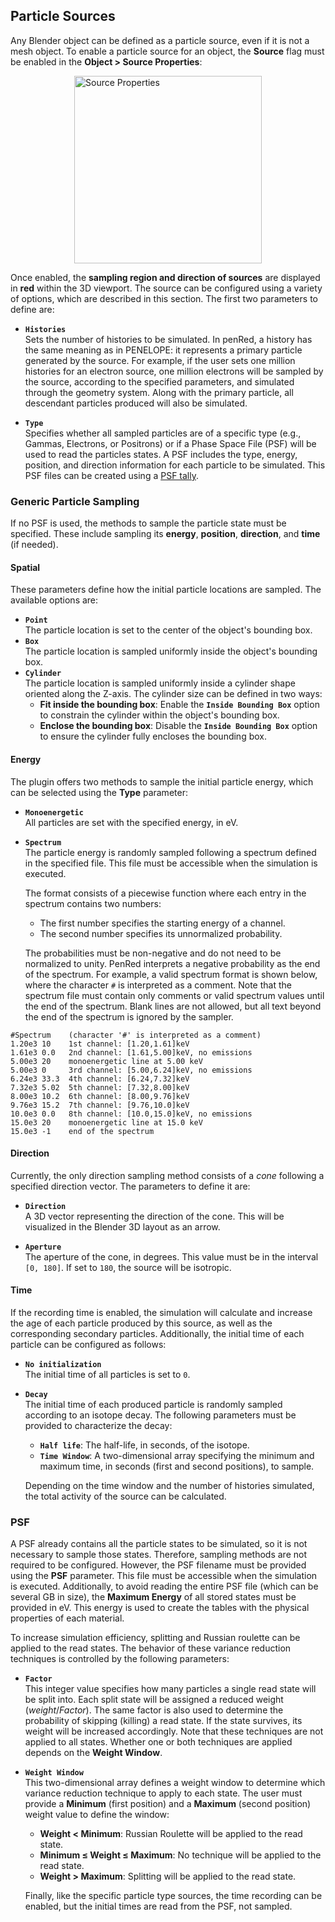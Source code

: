 ## Particle Sources

Any Blender object can be defined as a particle source, even if it is not a mesh object. To enable a particle source for an object, the **Source** flag must be enabled in the **Object > Source Properties**:

<img src="../../simulation-configuration/images/sourceProperties.png" alt="Source Properties" width="300" style="display: block; margin: 0 auto"/>

Once enabled, the **sampling region and direction of sources** are displayed in **red** within the 3D viewport. The source can be configured using a variety of options, which are described in this section. The first two parameters to define are:


- **`Histories`**  
  Sets the number of histories to be simulated. In penRed, a history has the same meaning as in PENELOPE: it represents a primary particle generated by the source. For example, if the user sets one million histories for an electron source, one million electrons will be sampled by the source, according to the specified parameters, and simulated through the geometry system. Along with the primary particle, all descendant particles produced will also be simulated.

- **`Type`**  
  Specifies whether all sampled particles are of a specific type (e.g., Gammas, Electrons, or Positrons) or if a Phase Space File (PSF) will be used to read the particles states. A PSF includes the type, energy, position, and direction information for each particle to be simulated. This PSF files can be created using a [PSF tally](detector-tallies.md#psf).
  
### Generic Particle Sampling

  If no PSF is used, the methods to sample the particle state must be specified. These include sampling its **energy**, **position**, **direction**, and **time** (if needed).

#### Spatial

These parameters define how the initial particle locations are sampled. The available options are:

- **`Point`**  
  The particle location is set to the center of the object's bounding box.
- **`Box`**  
  The particle location is sampled uniformly inside the object's bounding box.
- **`Cylinder`**  
  The particle location is sampled uniformly inside a cylinder shape oriented along the Z-axis. The cylinder size can be defined in two ways:
    - **Fit inside the bounding box**: Enable the **`Inside Bounding Box`** option to constrain the cylinder within the object's bounding box.
    - **Enclose the bounding box**: Disable the **`Inside Bounding Box`** option to ensure the cylinder fully encloses the bounding box.
  
#### Energy

The plugin offers two methods to sample the initial particle energy, which can be selected using the **Type** parameter:

- **`Monoenergetic`**  
  All particles are set with the specified energy, in eV.

- **`Spectrum`**  
  The particle energy is randomly sampled following a spectrum defined in the specified file. This file must be accessible when the simulation is executed.  

  The format consists of a piecewise function where each entry in the spectrum contains two numbers:
  - The first number specifies the starting energy of a channel.
  - The second number specifies its unnormalized probability.  

  The probabilities must be non-negative and do not need to be normalized to unity. PenRed interprets a negative probability as the end of the spectrum. For example, a valid spectrum format is shown below, where the character `#` is interpreted as a comment. Note that the spectrum file must contain only comments or valid spectrum values until the end of the spectrum. Blank lines are not allowed, but all text beyond the end of the spectrum is ignored by the sampler.

```text
#Spectrum    (character '#' is interpreted as a comment)
1.20e3 10    1st channel: [1.20,1.61]keV
1.61e3 0.0   2nd channel: [1.61,5.00]keV, no emissions
5.00e3 20    monoenergetic line at 5.00 keV
5.00e3 0     3rd channel: [5.00,6.24]keV, no emissions
6.24e3 33.3  4th channel: [6.24,7.32]keV
7.32e3 5.02  5th channel: [7.32,8.00]keV
8.00e3 10.2  6th channel: [8.00,9.76]keV
9.76e3 15.2  7th channel: [9.76,10.0]keV
10.0e3 0.0   8th channel: [10.0,15.0]keV, no emissions
15.0e3 20    monoenergetic line at 15.0 keV
15.0e3 -1    end of the spectrum
```

#### Direction

Currently, the only direction sampling method consists of a *cone* following a specified direction vector. The parameters to define it are:

- **`Direction`**  
  A 3D vector representing the direction of the cone. This will be visualized in the Blender 3D layout as an arrow.

- **`Aperture`**  
  The aperture of the cone, in degrees. This value must be in the interval `[0, 180]`. If set to `180`, the source will be isotropic.
  
#### Time

If the recording time is enabled, the simulation will calculate and increase the age of each particle produced by this source, as well as the corresponding secondary particles. Additionally, the initial time of each particle can be configured as follows:

- **`No initialization`**  
  The initial time of all particles is set to `0`.

- **`Decay`**  
  The initial time of each produced particle is randomly sampled according to an isotope decay. The following parameters must be provided to characterize the decay:
  - **`Half life`**: The half-life, in seconds, of the isotope.
  - **`Time Window`**: A two-dimensional array specifying the minimum and maximum time, in seconds (first and second positions), to sample.

  Depending on the time window and the number of histories simulated, the total activity of the source can be calculated.
  
### PSF

  A PSF already contains all the particle states to be simulated, so it is not necessary to sample those states. Therefore, sampling methods are not required to be configured. However, the PSF filename must be provided using the **PSF** parameter. This file must be accessible when the simulation is executed. Additionally, to avoid reading the entire PSF file (which can be several GB in size), the **Maximum Energy** of all stored states must be provided in eV. This energy is used to create the tables with the physical properties of each material.

  To increase simulation efficiency, splitting and Russian roulette can be applied to the read states. The behavior of these variance reduction techniques is controlled by the following parameters:

- **`Factor`**  
  This integer value specifies how many particles a single read state will be split into. Each split state will be assigned a reduced weight ($weight / Factor$). The same factor is also used to determine the probability of skipping (killing) a read state. If the state survives, its weight will be increased accordingly. Note that these techniques are not applied to all states. Whether one or both techniques are applied depends on the **Weight Window**.

- **`Weight Window`**  
  This two-dimensional array defines a weight window to determine which variance reduction technique to apply to each state. The user must provide a **Minimum** (first position) and a **Maximum** (second position) weight value to define the window:
    - **Weight $<$ Minimum**: Russian Roulette will be applied to the read state.
    - **Minimum $\leq$ Weight $\leq$ Maximum**: No technique will be applied to the read state.
    - **Weight $>$ Maximum**: Splitting will be applied to the read state.  
  
  Finally, like the specific particle type sources, the time recording can be enabled, but the initial times are read from the PSF, not sampled.
